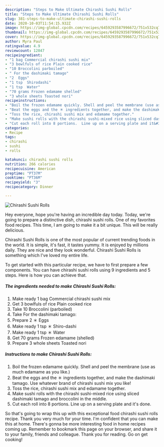 ```yaml
---
description: "Steps to Make Ultimate Chirashi Sushi Rolls"
title: "Steps to Make Ultimate Chirashi Sushi Rolls"
slug: 381-steps-to-make-ultimate-chirashi-sushi-rolls
date: 2020-10-03T11:54:15.932Z
image: https://img-global.cpcdn.com/recipes/6459293587996672/751x532cq70/chirashi-sushi-rolls-recipe-main-photo.jpg
thumbnail: https://img-global.cpcdn.com/recipes/6459293587996672/751x532cq70/chirashi-sushi-rolls-recipe-main-photo.jpg
cover: https://img-global.cpcdn.com/recipes/6459293587996672/751x532cq70/chirashi-sushi-rolls-recipe-main-photo.jpg
author: Myra Paul
ratingvalue: 4.9
reviewcount: 12847
recipeingredient:
- "1 bag Commercial chirashi sushi mix"
- "3 bowlfuls of rice Plain cooked rice"
- "10 Broccolini parboiled"
- " For the dashimaki tamago"
- "2  Eggs"
- "1 tsp  Shirodashi"
- "1 tsp  Water"
- "70 grams Frozen edamame shelled"
- "3 whole sheets Toasted nori"
recipeinstructions:
- "Boil the frozen edamame quickly. Shell and peel the membrane (use as much edamame as you like.)"
- "Beat the eggs and the ＊ ingredients together, and make the dashimaki tamago.  Use whatever brand of chirashi sushi mix you like!"
- "Toss the rice, chirashi sushi mix and edamame together."
- "Make sushi rolls with the chirashi sushi-mixed rice using sliced dashimaki tamago and broccolini in the middle."
- "Cut each roll into 8 portions.  Line up on a serving plate and it&#39;s done."
categories:
- Recipe
tags:
- chirashi
- sushi
- rolls

katakunci: chirashi sushi rolls 
nutrition: 266 calories
recipecuisine: American
preptime: "PT37M"
cooktime: "PT36M"
recipeyield: "3"
recipecategory: Dinner

---
```



![Chirashi Sushi Rolls](https://img-global.cpcdn.com/recipes/6459293587996672/751x532cq70/chirashi-sushi-rolls-recipe-main-photo.jpg)

Hey everyone, hope you're having an incredible day today. Today, we're going to prepare a distinctive dish, chirashi sushi rolls. One of my favorites food recipes. This time, I am going to make it a bit unique. This will be really delicious.



Chirashi Sushi Rolls is one of the most popular of current trending foods in the world. It is simple, it's fast, it tastes yummy. It is enjoyed by millions daily. They are nice and they look wonderful. Chirashi Sushi Rolls is something which I've loved my entire life.


To get started with this particular recipe, we have to first prepare a few components. You can have chirashi sushi rolls using 9 ingredients and 5 steps. Here is how you can achieve that.

<!--inarticleads1-->

##### The ingredients needed to make Chirashi Sushi Rolls:

1. Make ready 1 bag Commercial chirashi sushi mix
1. Get 3 bowlfuls of rice Plain cooked rice
1. Take 10 Broccolini (parboiled)
1. Take  For the dashimaki tamago:
1. Prepare 2 ＊ Eggs
1. Make ready 1 tsp ＊ Shiro-dashi
1. Make ready 1 tsp ＊ Water
1. Get 70 grams Frozen edamame (shelled)
1. Prepare 3 whole sheets Toasted nori




<!--inarticleads2-->

##### Instructions to make Chirashi Sushi Rolls:

1. Boil the frozen edamame quickly. Shell and peel the membrane (use as much edamame as you like.)
1. Beat the eggs and the ＊ ingredients together, and make the dashimaki tamago.  Use whatever brand of chirashi sushi mix you like!
1. Toss the rice, chirashi sushi mix and edamame together.
1. Make sushi rolls with the chirashi sushi-mixed rice using sliced dashimaki tamago and broccolini in the middle.
1. Cut each roll into 8 portions.  Line up on a serving plate and it&#39;s done.




So that's going to wrap this up with this exceptional food chirashi sushi rolls recipe. Thank you very much for your time. I'm confident that you can make this at home. There's gonna be more interesting food in home recipes coming up. Remember to bookmark this page on your browser, and share it to your family, friends and colleague. Thank you for reading. Go on get cooking!
